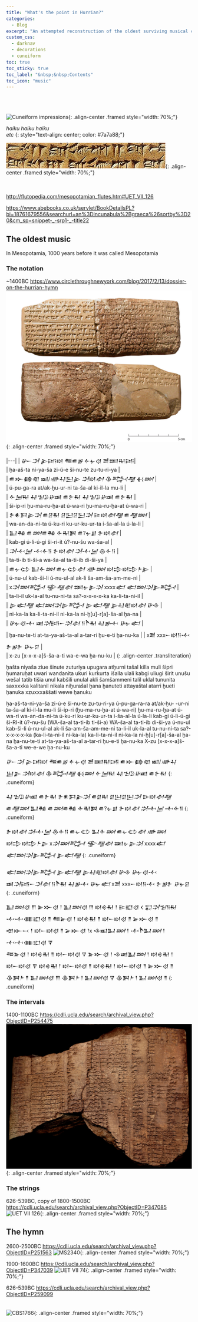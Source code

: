 ```yaml
---
title: "What's the point in Hurrian?"
categories:
  - Blog
excerpt: "An attempted reconstruction of the oldest surviving musical composition. Starting from 3000 year old clay tablets, how much is guesswork?"
custom_css:
  - darknav
  - decorations
  - cuneiform
toc: true
toc_sticky: true
toc_label: "&nbsp;&nbsp;Contents"
toc_icon: "music"
---
```

<br><br><br>
![Cuneiform impressions](/assets/images/posts/hurrian/banner.jpg){: .align-center .framed style="width: 70%;"}

*haiku haiku haiku  
etc*
{: style="text-align: center; color: #7a7a88;"}

![Cuneiform impressions](/assets/images/posts/hurrian/banner2.jpg){: .align-center .framed style="width: 70%;"}
<br><br><br>


http://flutopedia.com/mesopotamian_flutes.htm#UET_VII_126

https://www.abebooks.co.uk/servlet/BookDetailsPL?bi=18761679556&searchurl=an%3Dincunabula%2Bgraeca%26sortby%3D20&cm_sp=snippet-_-srp1-_-title22

## The oldest music
In Mesopotamia, 1000 years before it was called Mesopotamia

### The notation
~1400BC
https://www.circlethroughnewyork.com/blog/2017/2/13/dossier-on-the-hurrian-hymn
![H6](/assets/images/posts/hurrian/h6.jpg){: .align-center .framed style="width: 70%;"}


|---|
| <span class="cuneiform">*𒄩*𒀸*𒋫* *𒉌*𒅀𒊭 𒍣𒌑*𒂊* 𒅆𒉡𒋼 𒍪𒌅𒊑𒅀</span>|  
| ḫa-aš-ta ni-ya-ša zi-ú-e ši-nu-te zu-tu-ri-ya |  
| <span class="cuneiform">𒌑𒁍𒂵𒊏 𒀜/*𒀝*𒄷𒌨*𒉌* *𒋫*𒊭*𒀠* 𒆠*𒅋*&#xfeff;*𒆷* 𒈬*𒇷*</span> |  
| ú-pu-ga-ra at/ak-ḫu-ur-ni ta-ša-al ki-il-la mu-li |  
| <span class="cuneiform">𒅆*𒅁*𒊑 𒄷*𒈠*𒊒*𒄩*𒀜 𒌑𒉿𒊑 𒄷*𒈠*𒊒*𒄩*𒀜 𒌑𒉿𒊑</span> |  
| ši-ip-ri ḫu-ma-ru-ḫa-at ú-wa-ri ḫu-ma-ru-ḫa-at ú-wa-ri |  
| <span class="cuneiform">𒉿𒀭𒁕*𒉌*&#xfeff;*𒋫* 𒌑𒆪𒊑 𒆪𒌨𒆪𒌨*𒋫* 𒄿𒊭*𒀠*&#xfeff;*𒆷* 𒌑*𒆷*&#xfeff;*𒇷*</span> |  
| wa-an-da-ni-ta ú-ku-ri ku-ur-ku-ur-ta i-ša-al-la ú-la-li |  
| <span class="cuneiform">𒆏𒄀 𒌑*𒇷*𒌑𒄀 𒅆𒊑𒀉 𒌑?𒉡𒋗 𒉿𒊭*𒀠*</span> |  
| kab-gi ú-li-ú-gi ši-ri-it ú?-nu-šu wa-ša-al |  
| <span class="cuneiform">*𒋫*𒋾*𒅁* 𒋾𒅆𒀀 𒉿𒊭*𒀠* *𒋫*𒋾*𒅁* 𒁲𒅆𒀀</span> |  
| ta-ti-ib ti-ši-a wa-ša-al ta-ti-ib di-ši-ya |  
| <span class="cuneiform">𒌑𒉡𒌌 𒆏𒅆*𒇷* 𒌑𒉡𒌌*𒀠* *𒀝*&#xfeff;*𒇷* 𒊭𒄠𒊭𒄠*𒈨*&#xfeff;*𒉌*</span> |  
| ú-nu-ul kab-ši-li ú-nu-ul-al ak-li ša-am-ša-am-me-ni |  
| <span class="cuneiform">x*𒋫*&#xfeff;*𒇷*&#xfeff;*𒅋* *𒊌*&#xfeff;*𒆷*&#xfeff;*𒀠* 𒌅𒉡*𒉌*&#xfeff;*𒋫* xxxx*𒅗* *𒅗*&#xfeff;*𒇷*&#xfeff;*𒋫*&#xfeff;*𒉌*&#xfeff;*𒅋*</span> |  
| ta-li-il uk-la-al tu-nu-ni-ta sa?-x-x-x-x-ka ka-li-ta-ni-il |  
| <span class="cuneiform">*𒉌*&#xfeff;*𒅗*&#xfeff;*𒆷* *𒅗*&#xfeff;*𒇷*&#xfeff;*𒋫*&#xfeff;*𒉌*&#xfeff;*𒅋* *𒉌*&#xfeff;*𒅗*&#xfeff;*𒆷* *𒉌*𒄷𒊏𒊭*𒀠* *𒄩*𒈾</span> |  
| ni-ka-la ka-li-ta-ni-il ni-ka-la ni-ḫ[u]-r[a]-ša-al ḫa-na |  
| <span class="cuneiform">*𒄩*𒉡𒋼𒋾 𒀜*𒋫*𒅀𒀸*𒋫*&#xfeff;*𒀠* 𒀀**𒋻**𒊑 𒄷*𒂊*𒋾 *𒄩*𒉡*𒅗*</span> |  
| ḫa-nu-te-ti at-ta-ya-aš-ta-al a-tar-ri ḫu-e-ti ḫa-nu-ka |
| <span class="cuneiform">x𒍪 xxx𒀸𒊭𒀀𒋾 𒉿*𒂊*𒉿 *𒄩*𒉡𒆪</span> |  
| x-zu [x-x-x-a]š-ša-a-ti wa-e-wa ḫa-nu-ku |
{: .align-center .transliteration}

ḫašta niyaša ziue šinute zuturiya upugara atḫurni tašal killa muli šipri ḫumaruḫat uwari wandanita ukuri kurkurta išalla ulali kabgi uliugi širit unušu wešal tatib tišia unul kabšili unulal akli šamšammeni talil uklal tununita saxxxxka kalitanil nikala niḫurašal ḫana ḫanuteti attayaštal atarri ḫueti ḫanuka xzuxxxaššati wewe ḫanuku

ḫa-aš-ta-ni-ya-ša zi-ú-e ši-nu-te zu-tu-ri-ya ú-pu-ga-ra-ra at/ak-ḫu-
-ur-ni ta-ša-al ki-il-la mu-li ši-ip-ri (ḫu-ma-ru-ḫa-at ú-wa-ri)
ḫu-ma-ru-ḫa-at ú-wa-ri wa-an-da-ni-ta ú-ku-ri ku-ur-ku-ur-ta i-ša-al-la ú-la-li kab-gi ú-li-ú-gi ši-RI-it ú?-nu-šu (WA-ša-al ta-ti-ib ti-ši-a)
WA-ša-al ta-ti-ib di-ši-ya ú-nu-ul kab-ši-li ú-nu-ul-al ak-li ša-am-ša-am-me-ni ta-li-il uk-la-al tu-nu-ni-ta sa?-x-x-x-x-ka (ka-li-ta-ni-il ni-ka-la)
ka-li-ta-ni-il ni-ka-la ni-ḫ[u]-r[a]-ša-al ḫa-na ḫa-nu-te-ti at-ta-ya-aš-ta-al a-tar-ri ḫu-e-ti ḫa-nu-ka X-zu [x-x-x-a]š-ša-a-ti we-e-we ḫa-nu-ku


*𒄩*𒀸*𒋫* *𒉌*𒅀𒊭 𒍣𒌑*𒂊* 𒅆𒉡𒋼 𒍪𒌅𒊑𒅀 𒌑𒁍𒂵𒊏 𒀜/*𒀝*𒄷
𒌨*𒉌* *𒋫*𒊭*𒀠* 𒆠*𒅋*&#xfeff;*𒆷* 𒈬*𒇷* 𒅆*𒅁*𒊑 𒄷*𒈠*𒊒*𒄩*𒀜 𒌑𒉿𒊑
{: .cuneiform}

𒄷*𒈠*𒊒*𒄩*𒀜 𒌑𒉿𒊑 𒉿𒀭𒁕*𒉌*&#xfeff;*𒋫* 𒌑𒆪𒊑 𒆪𒌨𒆪𒌨*𒋫* 𒄿𒊭*𒀠*&#xfeff;*𒆷* 𒌑*𒆷*&#xfeff;*𒇷*
𒆏𒄀 𒌑*𒇷*𒌑𒄀 𒅆𒊑𒀉 𒌑?𒉡𒋗 𒉿𒊭*𒀠* *𒋫*𒋾*𒅁* 𒋾𒅆𒀀
{: .cuneiform}

𒉿𒊭*𒀠* *𒋫*𒋾*𒅁* 𒁲𒅆𒀀 𒌑𒉡𒌌 𒆏𒅆*𒇷* 𒌑𒉡𒌌*𒀠* *𒀝*&#xfeff;*𒇷* 𒊭𒄠𒊭𒄠*𒈨*&#xfeff;*𒉌*
x*𒋫*&#xfeff;*𒇷*&#xfeff;*𒅋* *𒊌*&#xfeff;*𒆷*&#xfeff;*𒀠* 𒌅𒉡*𒉌*&#xfeff;*𒋫* xxxx*𒅗* *𒅗*&#xfeff;*𒇷*&#xfeff;*𒋫*&#xfeff;*𒉌*&#xfeff;*𒅋* *𒉌*&#xfeff;*𒅗*&#xfeff;*𒆷*
{: .cuneiform}

*𒅗*&#xfeff;*𒇷*&#xfeff;*𒋫*&#xfeff;*𒉌*&#xfeff;*𒅋* *𒉌*&#xfeff;*𒅗*&#xfeff;*𒆷* *𒉌*𒄷𒊏𒊭*𒀠* *𒄩*𒈾 *𒄩*𒉡𒋼𒋾 𒀜*𒋫*𒅀𒀸*𒋫*&#xfeff;*𒀠* 𒀀**𒋻**𒊑 𒄷*𒂊*𒋾 *𒄩*𒉡*𒅗* x𒍪 xxx𒀸𒊭𒀀𒋾 𒉿*𒂊*𒉿 *𒄩*𒉡𒆪
{: .cuneiform}

𒆏*𒇷*𒋼 𒐈 𒅕𒁍𒋼 𒁹 𒆏*𒇷*𒋼 𒐈 𒊭𒄴𒊑 𒁹 𒄿𒊬𒋼 𒌋 𒍑*𒋫*&#xfeff;*𒈠*𒀀𒊑  
𒋾𒋾𒈪𒊬𒋼 𒈫 𒍣𒅕𒋼 𒁹 𒊭𒄴𒊑 𒈫 𒊭𒀸𒊭𒋼 𒈫 𒅕𒁍𒋼 𒈫  
𒌝𒁍𒁁 𒁹 𒊭𒀸𒊭𒋼 𒈫 𒅕𒁍𒋼 𒁹x 𒈾𒀜𒆏*𒇷* 𒁹 𒋾**𒋻**𒆏*𒇷* 𒁹 𒋾𒋾𒈪𒊬𒋼 𒐼  
𒍣𒅕𒋼 𒁹 𒊭𒄴𒊑 𒈫 𒊭𒀸𒊭𒋼 𒐼 𒅕𒁍𒋼 𒁹 𒈾𒀜𒆏*𒇷* 𒁹 𒊭𒄴𒊑 𒁹  
𒊭𒀸𒊭𒋼 𒐼 𒊭𒄴𒊑 𒁹 𒊭𒀸𒊭𒋼 𒈫 𒊭𒄴𒊑 𒁹 𒊭𒀸𒊭𒋼 𒈫 𒅕𒁍𒋼 𒈫  
𒆠𒀉*𒈨* 𒈫 𒆏*𒇷*𒋼 𒐈 𒆠𒀉*𒈨* 𒁹 𒆏*𒇷*𒋼 𒐼 𒆠𒀉*𒈨* 𒁹 𒆏*𒇷*𒋼 𒈫
{: .cuneiform}



### The intervals
1400-1100BC
https://cdli.ucla.edu/search/archival_view.php?ObjectID=P254475
![CBS10996](/assets/images/posts/hurrian/cbs10996.jpg){: .align-center .framed style="width: 70%;"}

### The strings
626-539BC, copy of 1800-1500BC
https://cdli.ucla.edu/search/archival_view.php?ObjectID=P347085
![UET VII 126](/assets/images/posts/hurrian/uetvii126.jpg){: .align-center .framed style="width: 70%;"}

## The hymn

2600-2500BC
https://cdli.ucla.edu/search/archival_view.php?ObjectID=P251563
![MS2340](/assets/images/posts/hurrian/ms2340.jpg){: .align-center .framed style="width: 70%;"}


1900-1600BC
https://cdli.ucla.edu/search/archival_view.php?ObjectID=P347039
![UET VII 74](/assets/images/posts/hurrian/uetvii74.jpg){: .align-center .framed style="width: 70%;"}





626-539BC
https://cdli.ucla.edu/search/archival_view.php?ObjectID=P259099
<br><br><br>
![CBS1766](/assets/images/posts/hurrian/cbs1766.jpg){: .align-center .framed style="width: 70%;"}
